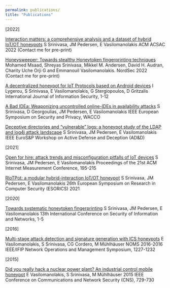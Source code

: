 ```yaml
---
permalink: publications/
title: "Publications"
---
```


\[2022\]

[Interaction matters: a comprehensive analysis and a dataset of hybrid IoT/OT honeypots](https://www.acsac.org/2022/program/papers/)
S Srinivasa, JM Pedersen, E Vasilomanolakis
ACM ACSAC 2022 (Contact me for pre-print)

[Honeysweeper: Towards stealthy Honeytoken fingerprinting techniques](https://nordsec2022.ru.is/#accepted-papers)
Mohamed Msaad, Shreyas Srinivasa, Mikkel M. Andersen, David H. Audran, Charity Uche Orji G and Emmanouil Vasilomanolakis.
NordSec 2022 (Contact me for pre-print)

[A decentralized honeypot for IoT Protocols based on Android devices](https://link.springer.com/article/10.1007/s10207-022-00605-7)
I Lygerou, S Srinivasa, E Vasilomanolakis, G Stergiopoulos, D Gritzalis
International Journal of Information Security, 1-12

[A Bad IDEa: Weaponizing uncontrolled online-IDEs in availability attacks](https://ieeexplore.ieee.org/document/9799405)
S Srinivasa, D Georgoulias, JM Pedersen, E Vasilomanolakis
IEEE European Symposium on Security and Privacy, WACCO

[Deceptive directories and “vulnerable” logs: a honeypot study of the LDAP and log4j attack landscape](https://ieeexplore.ieee.org/document/9799363)
S Srinivasa, JM Pedersen, E Vasilomanolakis
IEEE EuroS&P Workshop on Active Defense and Deception (AD&D)

\[2021\]

[Open for hire: attack trends and misconfiguration pitfalls of IoT devices](https://dl.acm.org/doi/abs/10.1145/3487552.3487833)
S Srinivasa, JM Pedersen, E Vasilomanolakis
Proceedings of the 21st ACM Internet Measurement Conference, 195-215


[RIoTPot: a modular hybrid-interaction IoT/OT honeypot](https://mvasilomacom.files.wordpress.com/2021/08/riotpot_short.pdf)
S Srinivasa, JM Pedersen, E Vasilomanolakis
26th European Symposium on Research in Computer Security (ESORICS) 2021

\[2020\]

[Towards systematic honeytoken fingerprinting](https://dl.acm.org/doi/fullHtml/10.1145/3433174.3433599)
S Srinivasa, JM Pedersen, E Vasilomanolakis
13th International Conference on Security of Information and Networks, 1-5

\[2016\]

[Multi-stage attack detection and signature generation with ICS honeypots](https://ieeexplore.ieee.org/abstract/document/7502992)
E Vasilomanolakis, S Srinivasa, CG Cordero, M Mühlhäuser
NOMS 2016-2016 IEEE/IFIP Network Operations and Management Symposium, 1227-1232

\[2015\]

[Did you really hack a nuclear power plant? An industrial control mobile honeypot](https://ieeexplore.ieee.org/abstract/document/7346907)
E Vasilomanolakis, S Srinivasa, M Mühlhäuser
2015 IEEE Conference on Communications and Network Security (CNS), 729-730